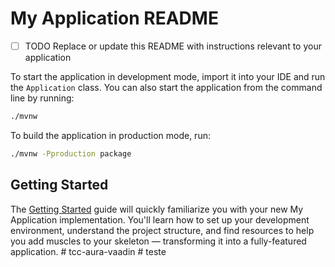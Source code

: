 # My Application README

- [ ] TODO Replace or update this README with instructions relevant to your application

To start the application in development mode, import it into your IDE and run the `Application` class. 
You can also start the application from the command line by running: 

```bash
./mvnw
```

To build the application in production mode, run:

```bash
./mvnw -Pproduction package
```

## Getting Started

The [Getting Started](https://vaadin.com/docs/latest/getting-started) guide will quickly familiarize you with your new
My Application implementation. You'll learn how to set up your development environment, understand the project 
structure, and find resources to help you add muscles to your skeleton — transforming it into a fully-featured 
application.
#   t c c - a u r a - v a a d i n  
 # teste
